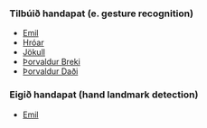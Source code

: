 
### Tilbúið handapat (e. gesture recognition)
<!-- - [Árni](https://gunnarthorunnarson.github.io/FORR3FV05EU/v24/v5/Arni/index.html) gallað -->
- [Emil](https://gunnarthorunnarson.github.io/FORR3FV05EU/v24/v5/Emil)
- [Hróar](https://gunnarthorunnarson.github.io/FORR3FV05EU/v24/v5/Hroar)
- [Jökull](https://gunnarthorunnarson.github.io/FORR3FV05EU/v24/v5/Jokull)
- [Þorvaldur Breki](https://gunnarthorunnarson.github.io/FORR3FV05EU/v24/v5/ThorvaldurBreki)
- [Þorvaldur Daði](https://gunnarthorunnarson.github.io/FORR3FV05EU/v24/v5/ThorvaldurDadi)

### Eigið handapat (hand landmark detection)
- [Emil](https://gunnarthorunnarson.github.io/FORR3FV05EU/v24/v5/Emil/verk_5_lidur2.html) 

<!-- [Davíð](https://gunnarthorunnarson.github.io/FORR3FV05EU/v24/v5/David) -->
